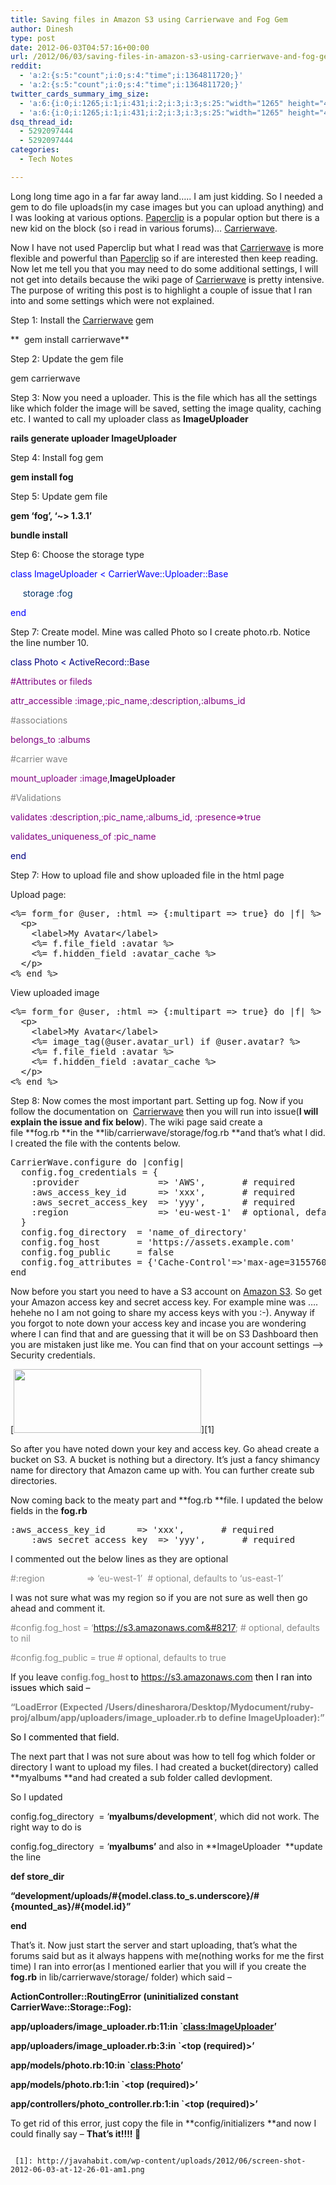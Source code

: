 ```yaml
---
title: Saving files in Amazon S3 using Carrierwave and Fog Gem
author: Dinesh
type: post
date: 2012-06-03T04:57:16+00:00
url: /2012/06/03/saving-files-in-amazon-s3-using-carrierwave-and-fog-gem/
reddit:
  - 'a:2:{s:5:"count";i:0;s:4:"time";i:1364811720;}'
  - 'a:2:{s:5:"count";i:0;s:4:"time";i:1364811720;}'
twitter_cards_summary_img_size:
  - 'a:6:{i:0;i:1265;i:1;i:431;i:2;i:3;i:3;s:25:"width="1265" height="431"";s:4:"bits";i:8;s:4:"mime";s:9:"image/png";}'
  - 'a:6:{i:0;i:1265;i:1;i:431;i:2;i:3;i:3;s:25:"width="1265" height="431"";s:4:"bits";i:8;s:4:"mime";s:9:"image/png";}'
dsq_thread_id:
  - 5292097444
  - 5292097444
categories:
  - Tech Notes

---
```

Long long time ago in a far far away land&#8230;.. I am just kidding. So I needed a gem to do file uploads(in my case images but you can upload anything) and I was looking at various options. <a title="Paperclip" href="https://github.com/thoughtbot/paperclip" target="_blank">Paperclip</a> is a popular option but there is a new kid on the block (so i read in various forums)&#8230; <a title="Carrierwave" href="https://github.com/jnicklas/carrierwave" target="_blank">Carrierwave</a>.

Now I have not used Paperclip but what I read was that <a title="Carrierwave" href="https://github.com/jnicklas/carrierwave" target="_blank">Carrierwave</a> is more flexible and powerful than <a title="Paperclip" href="https://github.com/thoughtbot/paperclip" target="_blank">Paperclip</a> so if are interested then keep reading. Now let me tell you that you may need to do some additional settings, I will not get into details because the wiki page of <a title="Carrierwave" href="https://github.com/jnicklas/carrierwave" target="_blank">Carrierwave</a> is pretty intensive. The purpose of writing this post is to highlight a couple of issue that I ran into and some settings which were not explained.

Step 1: Install the <a title="Carrierwave" href="https://github.com/jnicklas/carrierwave" target="_blank">Carrierwave</a> gem

**  gem install carrierwave**

Step 2: Update the gem file

gem carrierwave

Step 3: Now you need a uploader. This is the file which has all the settings like which folder the image will be saved, setting the image quality, caching etc. I wanted to call my uploader class as **ImageUploader**

**rails generate uploader ImageUploader**

Step 4: Install fog gem

**gem install fog**

Step 5: Update gem file

**gem &#8216;fog&#8217;, &#8216;~> 1.3.1&#8217;**

**bundle install**

Step 6: Choose the storage type

<span style="color:#0000ff;">class ImageUploader < CarrierWave::Uploader::Base</span>

<span style="color:#0000ff;">    <span style="color:#003366;"> storage :fog</span></span>

<span style="color:#0000ff;">end</span>

Step 7: Create model. Mine was called Photo so I create photo.rb. Notice the line number 10.

<span style="color:#000080;">class Photo < ActiveRecord::Base</span>

<span style="color:#800080;">#Attributes or fileds</span>
  
 <span style="color:#800080;">attr_accessible :image,:pic_name,:description,:albums_id</span>

<span style="color:#808080;">#associations</span>
  
 <span style="color:#800080;">belongs_to :albums</span>

<span style="color:#800080;"><span style="color:#808080;">#carrier wave</span> </span>
  
 <span style="color:#800080;">mount_uploader :image,</span>**ImageUploader**

<span style="color:#808080;">#Validations</span>
  
<span style="color:#800080;">validates :description,:pic_name,:albums_id, :presence=>true</span>
  
<span style="color:#800080;">validates_uniqueness_of :pic_name</span>
  
<span style="color:#000080;">end</span>

Step 7: How to upload file and show uploaded file in the html page

Upload page:

<pre>&lt;%= form_for @user, :html =&gt; {:multipart =&gt; true} do |f| %&gt;
  &lt;p&gt;
    &lt;label&gt;My Avatar&lt;/label&gt;
    &lt;%= f.file_field :avatar %&gt;
    &lt;%= f.hidden_field :avatar_cache %&gt;
  &lt;/p&gt;
&lt;% end %&gt;</pre>

View uploaded image

<pre>&lt;%= form_for @user, :html =&gt; {:multipart =&gt; true} do |f| %&gt;
  &lt;p&gt;
    &lt;label&gt;My Avatar&lt;/label&gt;
    &lt;%= image_tag(@user.avatar_url) if @user.avatar? %&gt;
    &lt;%= f.file_field :avatar %&gt;
    &lt;%= f.hidden_field :avatar_cache %&gt;
  &lt;/p&gt;
&lt;% end %&gt;</pre>

Step 8: Now comes the most important part. Setting up fog. Now if you follow the documentation on  <a title="Carrierwave" href="https://github.com/jnicklas/carrierwave" target="_blank">Carrierwave</a> then you will run into issue(**I will explain the issue and fix below**). The wiki page said create a file **fog.rb **in the **lib/carrierwave/storage/fog.rb **and that&#8217;s what I did. I created the file with the contents below.

<pre>CarrierWave.configure do |config|
  config.fog_credentials = {
    :provider               =&gt; 'AWS',       # required
    :aws_access_key_id      =&gt; 'xxx',       # required
    :aws_secret_access_key  =&gt; 'yyy',       # required
    :region                 =&gt; 'eu-west-1'  # optional, defaults to 'us-east-1'
  }
  config.fog_directory  = 'name_of_directory'                     # required
  config.fog_host       = 'https://assets.example.com'            # optional, defaults to nil
  config.fog_public     = false                                   # optional, defaults to true
  config.fog_attributes = {'Cache-Control'=&gt;'max-age=315576000'}  # optional, defaults to {}
end</pre>

Now before you start you need to have a S3 account on <a title="Amazon S3" href="http://aws.amazon.com" target="_blank">Amazon S3</a>. So get your Amazon access key and secret access key. For example mine was &#8230;. hehehe no I am not going to share my access keys with you :-). Anyway if you forgot to note down your access key and incase you are wondering where I can find that and are guessing that it will be on S3 Dashboard then you are mistaken just like me. You can find that on your account settings &#8211;> Security credentials.

[<img class="alignnone size-medium wp-image-579" title="Screen shot 2012-06-03 at 12.26.01 AM" src="http://javahabit.com/wp-content/uploads/2012/06/screen-shot-2012-06-03-at-12-26-01-am1.png?w=300" alt="" width="300" height="102" />][1]

So after you have noted down your key and access key. Go ahead create a bucket on S3. A bucket is nothing but a directory. It&#8217;s just a fancy shimancy name for directory that Amazon came up with. You can further create sub directories.

Now coming back to the meaty part and **fog.rb **file. I updated the below fields in the **fog.rb**

<pre>:aws_access_key_id      =&gt; 'xxx',       # required
    :aws_secret_access_key  =&gt; 'yyy',       # required</pre>

I commented out the below lines as they are optional

<span style="color:#888888;">#:region                 => &#8216;eu-west-1&#8217;  # optional, defaults to &#8216;us-east-1&#8217;</span>

I was not sure what was my region so if you are not sure as well then go ahead and comment it.

<span style="color:#888888;">#config.fog_host = &#8216;https://s3.amazonaws.com&#8217; # optional, defaults to nil</span>
  
 <span style="color:#888888;">#config.fog_public = true # optional, defaults to true</span>

If you leave <span style="color:#888888;"><strong>config.fog_host </strong><span style="color:#000000;">to https://s3.amazonaws.com then I ran into issues which said &#8211;</span></span>

<span style="color:#888888;"><span style="color:#000000;"><strong><span style="color:#808080;"> &#8220;LoadError (Expected /Users/dinesharora/Desktop/Mydocument/ruby-proj/album/app/uploaders/image_uploader.rb to define ImageUploader):&#8221;</span></strong></span></span>

<span style="color:#000000;">So I commented that field. </span>

The next part that I was not sure about was how to tell fog which folder or directory I want to upload my files. I had created a bucket(directory) called **myalbums **and had created a sub folder called devlopment.

So I updated

config.fog_directory  = &#8216;**myalbums/development**&#8216;, which did not work. The right way to do is

config.fog_directory  = &#8216;**myalbums&#8217;** and also in **ImageUploader  **update the line

**def store_dir**
  
 **&#8220;development/uploads/#{model.class.to\_s.underscore}/#{mounted\_as}/#{model.id}&#8221;**
  
 **end**

That&#8217;s it. Now just start the server and start uploading, that&#8217;s what the forums said but as it always happens with me(nothing works for me the first time) I ran into error(as I mentioned earlier that you will if you create the **fog.rb** in lib/carrierwave/storage/ folder) which said &#8211;

**ActionController::RoutingError (uninitialized constant CarrierWave::Storage::Fog):**
  
 **app/uploaders/image_uploader.rb:11:in \`<class:ImageUploader>&#8217;**
  
 **app/uploaders/image_uploader.rb:3:in \`<top (required)>&#8217;**
  
 **app/models/photo.rb:10:in \`<class:Photo>&#8217;**
  
 **app/models/photo.rb:1:in \`<top (required)>&#8217;**
  
 **app/controllers/photo_controller.rb:1:in \`<top (required)>&#8217;**

To get rid of this error, just copy the file in **config/initializers **and now I could finally say &#8211; **That&#8217;s it!!!! 🙂**

~~~ Cheers!

 [1]: http://javahabit.com/wp-content/uploads/2012/06/screen-shot-2012-06-03-at-12-26-01-am1.png